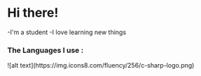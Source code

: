 


<h1>Hi there!</h1>
-I'm a student
-I love learning new things
<h3>The Languages I use :</h3>
![alt text](https://img.icons8.com/fluency/256/c-sharp-logo.png)

